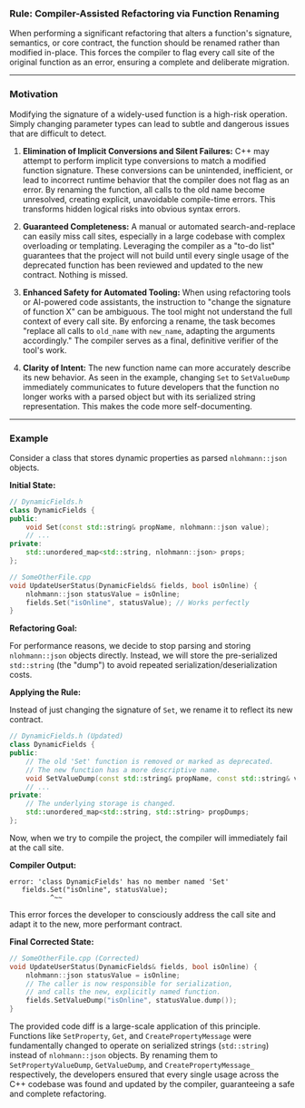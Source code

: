 ### **Rule: Compiler-Assisted Refactoring via Function Renaming**

When performing a significant refactoring that alters a function's signature, semantics, or core contract, the function should be renamed rather than modified in-place. This forces the compiler to flag every call site of the original function as an error, ensuring a complete and deliberate migration.

***

### **Motivation**

Modifying the signature of a widely-used function is a high-risk operation. Simply changing parameter types can lead to subtle and dangerous issues that are difficult to detect.

1.  **Elimination of Implicit Conversions and Silent Failures:** C++ may attempt to perform implicit type conversions to match a modified function signature. These conversions can be unintended, inefficient, or lead to incorrect runtime behavior that the compiler does not flag as an error. By renaming the function, all calls to the old name become unresolved, creating explicit, unavoidable compile-time errors. This transforms hidden logical risks into obvious syntax errors.

2.  **Guaranteed Completeness:** A manual or automated search-and-replace can easily miss call sites, especially in a large codebase with complex overloading or templating. Leveraging the compiler as a "to-do list" guarantees that the project will not build until every single usage of the deprecated function has been reviewed and updated to the new contract. Nothing is missed.

3.  **Enhanced Safety for Automated Tooling:** When using refactoring tools or AI-powered code assistants, the instruction to "change the signature of function X" can be ambiguous. The tool might not understand the full context of every call site. By enforcing a rename, the task becomes "replace all calls to `old_name` with `new_name`, adapting the arguments accordingly." The compiler serves as a final, definitive verifier of the tool's work.

4.  **Clarity of Intent:** The new function name can more accurately describe its new behavior. As seen in the example, changing `Set` to `SetValueDump` immediately communicates to future developers that the function no longer works with a parsed object but with its serialized string representation. This makes the code more self-documenting.

***

### **Example**

Consider a class that stores dynamic properties as parsed `nlohmann::json` objects.

**Initial State:**

```cpp
// DynamicFields.h
class DynamicFields {
public:
    void Set(const std::string& propName, nlohmann::json value);
    // ...
private:
    std::unordered_map<std::string, nlohmann::json> props;
};

// SomeOtherFile.cpp
void UpdateUserStatus(DynamicFields& fields, bool isOnline) {
    nlohmann::json statusValue = isOnline;
    fields.Set("isOnline", statusValue); // Works perfectly
}
```

**Refactoring Goal:**

For performance reasons, we decide to stop parsing and storing `nlohmann::json` objects directly. Instead, we will store the pre-serialized `std::string` (the "dump") to avoid repeated serialization/deserialization costs.

**Applying the Rule:**

Instead of just changing the signature of `Set`, we rename it to reflect its new contract.

```cpp
// DynamicFields.h (Updated)
class DynamicFields {
public:
    // The old 'Set' function is removed or marked as deprecated.
    // The new function has a more descriptive name.
    void SetValueDump(const std::string& propName, const std::string& valueDump);
    // ...
private:
    // The underlying storage is changed.
    std::unordered_map<std::string, std::string> propDumps;
};
```

Now, when we try to compile the project, the compiler will immediately fail at the call site.

**Compiler Output:**

```
error: 'class DynamicFields' has no member named 'Set'
   fields.Set("isOnline", statusValue);
          ^~~
```

This error forces the developer to consciously address the call site and adapt it to the new, more performant contract.

**Final Corrected State:**

```cpp
// SomeOtherFile.cpp (Corrected)
void UpdateUserStatus(DynamicFields& fields, bool isOnline) {
    nlohmann::json statusValue = isOnline;
    // The caller is now responsible for serialization,
    // and calls the new, explicitly named function.
    fields.SetValueDump("isOnline", statusValue.dump()); 
}
```

The provided code diff is a large-scale application of this principle. Functions like `SetProperty`, `Get`, and `CreatePropertyMessage` were fundamentally changed to operate on serialized strings (`std::string`) instead of `nlohmann::json` objects. By renaming them to `SetPropertyValueDump`, `GetValueDump`, and `CreatePropertyMessage_` respectively, the developers ensured that every single usage across the C++ codebase was found and updated by the compiler, guaranteeing a safe and complete refactoring.